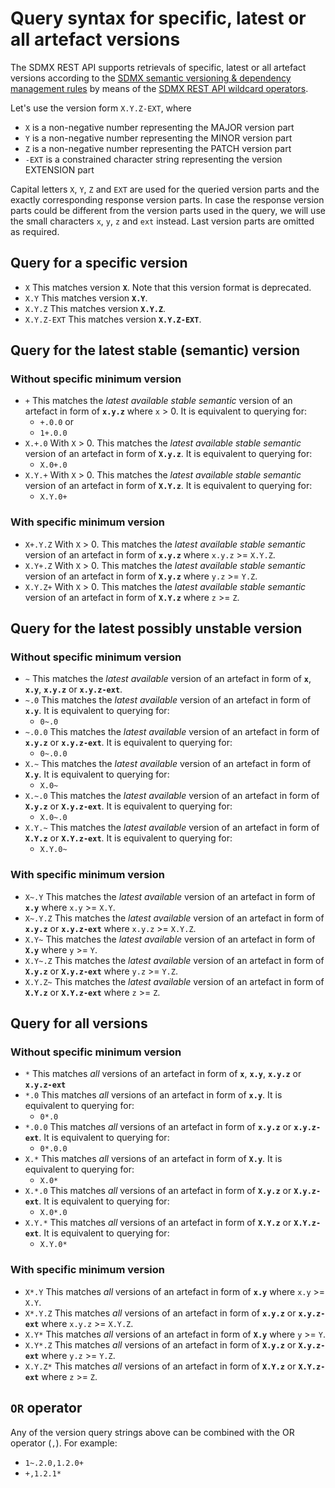 # Query syntax for specific, latest or all artefact versions

The SDMX REST API supports retrievals of specific, latest or all artefact versions according to the [SDMX semantic versioning & dependency management rules](https://github.com/sdmx-twg/sdmx-im/tree/master/docs/source/semanticVersioning.md) by means of the [SDMX REST API wildcard operators](https://github.com/sdmx-twg/sdmx-rest/blob/master/doc/index.md#use-of-operators).

Let's use the version form `X.Y.Z-EXT`, where 
- `X` is a non-negative number representing the MAJOR version part
- `Y` is a non-negative number representing the MINOR version part
- `Z` is a non-negative number representing the PATCH version part
- `-EXT` is a constrained character string representing the version EXTENSION part 

Capital letters `X`, `Y`, `Z` and `EXT` are used for the queried version parts and the exactly corresponding response version parts. In case the response version parts could be different from the version parts used in the query, we will use the small characters `x`, `y`, `z` and `ext` instead. Last version parts are omitted as required.

## Query for a specific version

- `X` This matches version **`X`**. Note that this version format is deprecated.
- `X.Y` This matches version **`X.Y`**.
- `X.Y.Z` This matches version **`X.Y.Z`**. 
- `X.Y.Z-EXT` This matches version **`X.Y.Z-EXT`**.

## Query for the latest stable (semantic) version 

### Without specific minimum version
- `+` This matches the _latest available stable semantic_ version of an artefact in form of **`x.y.z`** where `x` > 0. It is equivalent to querying for:
  - `+.0.0` or
  - `1+.0.0`
- `X.+.0` With `X` > 0. This matches the _latest available stable semantic_ version of an artefact in form of **`X.y.z`**. It is equivalent to querying for:
  - `X.0+.0`
- `X.Y.+` With `X` > 0. This matches the _latest available stable semantic_ version of an artefact in form of **`X.Y.z`**. It is equivalent to querying for:
  - `X.Y.0+`

### With specific minimum version
- `X+.Y.Z` With `X` > 0. This matches the _latest available stable semantic_ version of an artefact in form of **`x.y.z`** where `x.y.z` >= `X.Y.Z`.
- `X.Y+.Z` With `X` > 0. This matches the _latest available stable semantic_ version of an artefact in form of **`X.y.z`** where `y.z` >= `Y.Z`.
- `X.Y.Z+` With `X` > 0. This matches the _latest available stable semantic_ version of an artefact in form of **`X.Y.z`** where `z` >= `Z`.

## Query for the latest possibly unstable version 

### Without specific minimum version
- `~` This matches the _latest available_ version of an artefact in form of **`x`**, **`x.y`**, **`x.y.z`** or **`x.y.z-ext`**.
- `~.0` This matches the _latest available_ version of an artefact in form of **`x.y`**. It is equivalent to querying for:
  - `0~.0`
- `~.0.0` This matches the _latest available_ version of an artefact in form of **`x.y.z`** or **`x.y.z-ext`**. It is equivalent to querying for:
  - `0~.0.0`
- `X.~` This matches the _latest available_ version of an artefact in form of **`X.y`**. It is equivalent to querying for:
  - `X.0~`
- `X.~.0` This matches the _latest available_ version of an artefact in form of **`X.y.z`** or **`X.y.z-ext`**. It is equivalent to querying for:
  - `X.0~.0`
- `X.Y.~` This matches the _latest available_ version of an artefact in form of **`X.Y.z`** or **`X.Y.z-ext`**. It is equivalent to querying for:
  - `X.Y.0~`

### With specific minimum version
- `X~.Y` This matches the _latest available_ version of an artefact in form of **`x.y`** where `x.y` >= `X.Y`.
- `X~.Y.Z` This matches the _latest available_ version of an artefact in form of **`x.y.z`** or **`x.y.z-ext`** where `x.y.z` >= `X.Y.Z`.
- `X.Y~` This matches the _latest available_ version of an artefact in form of **`X.y`** where `y` >= `Y`.
- `X.Y~.Z` This matches the _latest available_ version of an artefact in form of **`X.y.z`** or **`X.y.z-ext`** where `y.z` >= `Y.Z`.
- `X.Y.Z~` This matches the _latest available_ version of an artefact in form of **`X.Y.z`** or **`X.Y.z-ext`** where `z` >= `Z`.

## Query for all versions

### Without specific minimum version
- `*` This matches _all_ versions of an artefact in form of **`x`**, **`x.y`**, **`x.y.z`** or **`x.y.z-ext`**
- `*.0` This matches _all_ versions of an artefact in form of **`x.y`**. It is equivalent to querying for:
  - `0*.0`
- `*.0.0` This matches _all_ versions of an artefact in form of **`x.y.z`** or **`x.y.z-ext`**. It is equivalent to querying for:
  - `0*.0.0`
- `X.*` This matches _all_ versions of an artefact in form of **`X.y`**. It is equivalent to querying for:
  - `X.0*`
- `X.*.0` This matches _all_ versions of an artefact in form of **`X.y.z`** or **`X.y.z-ext`**. It is equivalent to querying for:
  - `X.0*.0`
- `X.Y.*` This matches _all_ versions of an artefact in form of **`X.Y.z`** or **`X.Y.z-ext`**. It is equivalent to querying for:
  - `X.Y.0*`

### With specific minimum version
- `X*.Y` This matches _all_ versions of an artefact in form of **`x.y`** where `x.y` >= `X.Y`.
- `X*.Y.Z` This matches _all_ versions of an artefact in form of **`x.y.z`** or **`x.y.z-ext`** where `x.y.z` >= `X.Y.Z`.
- `X.Y*` This matches _all_ versions of an artefact in form of **`X.y`** where `y` >= `Y`.
- `X.Y*.Z` This matches _all_ versions of an artefact in form of **`X.y.z`** or **`X.y.z-ext`** where `y.z` >= `Y.Z`.
- `X.Y.Z*` This matches _all_ versions of an artefact in form of **`X.Y.z`** or **`X.Y.z-ext`** where `z` >= `Z`.

## `OR` operator

Any of the version query strings above can be combined with the OR operator (`,`). For example:
- `1~.2.0,1.2.0+`
- `+,1.2.1*` 
